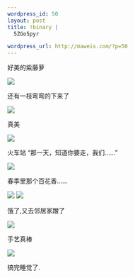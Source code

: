 ```yaml
--- 
wordpress_id: 50
layout: post
title: !binary |
  5ZGo5pyr

wordpress_url: http://maweis.com/?p=50
---
```

好美的紫藤萝

<img src="http://maweis.com/m/0020.jpg" />

还有一枝弯弯的下来了

<img src="http://maweis.com/m/0011.jpg" />

真美

<img src="http://maweis.com/m/0017.jpg" />

火车站 “那一天，知道你要走，我们......”

<img src="http://maweis.com/m/01462.jpg" />

春季里那个百花香......

<img src="http://maweis.com/m/0008.jpg" />

<img src="http://maweis.com/m/0003.jpg" />

饿了,又去邻居家蹭了

<img src="http://maweis.com/m/1632.jpg" />

手艺真棒

<img src="http://maweis.com/m/1607.jpg" />

搞完睡觉了.
